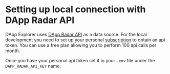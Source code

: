 # Setting up local connection with DApp Radar API

DApp Explorer uses [DApp Radar API](https://apis-portal.dappradar.com/full-api-reference)
as a data source.
For the local development you need to set up your personal
[subscription](https://apis-portal.dappradar.com/subscriptions) to obtain an api token.
You can use a free plan allowing you to perform 100 api calls per month.

Once you have your personal api token set it in your `.env` file
under the `DAPP_RADAR_API_KEY` name.
